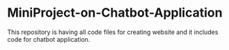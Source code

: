 # MiniProject-on-Chatbot-Application
This repository is having all code files for creating website and it includes code for chatbot application.
